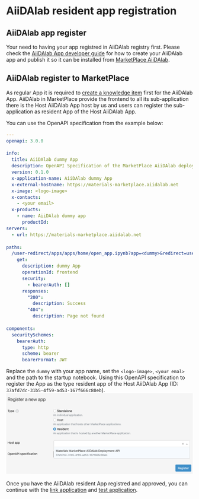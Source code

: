 # AiiDAlab resident app registration

## AiiDAlab app register

Your need to having your app registred in AiiDAlab registry first.
Please check the [AiiDAlab App developer guide](https://aiidalab.readthedocs.io/en/latest/app_development/index.html) for how to create your AiiDAlab app and publish it so it can be installed from [MarketPlace AiiDAlab](https://materials-marketplace.aiidalab.net/).

## AiiDAlab register to MarketPlace

As regular App it is required to [create a knowledge item](./registration.md#create-a-knowledge-item) first for the AiiDAlab App.
AiiDAlab in MarketPlace provide the frontend to all its sub-application there is the Host AiiDAlab App host by us and users can register the sub-application as resident App of the Host AiiDAlab App.

You can use the OpenAPI specification from the example below:

```yaml
---
openapi: 3.0.0

info:
  title: AiiDAlab dummy App
  description: OpenAPI Specification of the MarketPlace AiiDAlab deployment
  version: 0.1.0
  x-application-name: AiiDAlab dummy App
  x-external-hostname: https://materials-marketplace.aiidalab.net
  x-image: <logo-image>
  x-contacts:
    - <your email>
  x-products:
    - name: AiiDAlab dummy app
      productId:
servers:
  - url: https://materials-marketplace.aiidalab.net

paths:
  /user-redirect/apps/apps/home/open_app.ipynb?app=<dummy>&redirect=user-redirect/apps/apps/<dummy>/<nb>.ipynb:
    get:
      description: dummy App
      operationId: frontend
      security:
        - bearerAuth: []
      responses:
        "200":
          description: Success
        "404":
          description: Page not found

components:
  securitySchemes:
    bearerAuth:
      type: http
      scheme: bearer
      bearerFormat: JWT
```

Replace the `dummy` with your app name, set the `<logo-image>`, `<your emal>` and the path to the startup notebook.
Using this OpenAPI specification to register the App as the type resident app of the Host AiiDAlab App (ID: `37afd7dc-31b5-4f59-ad53-167f666c80eb`).
![AiiDAlab resident App register](../_static/img/app_registration/aiidalab-app-registration.png)

Once you have the AiiDAlab resident App registred and approved, you can continue with the [link application](./registration.md#link-application) and [test application](./registration.md#test-application).
